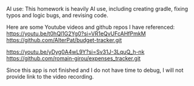 AI use: This homework is heavily AI use, including creating gradle, fixing typos and logic bugs, and revising code. 

Here are some Youtube videos and github repos I have referenced:
https://youtu.be/t0hQl1G2Yg0?si=VR1eQvUFcAHfPmkM
https://github.com/AlterPat/budget-tracker.git

https://youtu.be/yDyg0A4wL9Y?si=Sv31J-3LquQ_h-nk
https://github.com/romain-girou/expenses_tracker.git

Since this app is not finished and I do not have time to debug, I will not provide link to the video recording.
